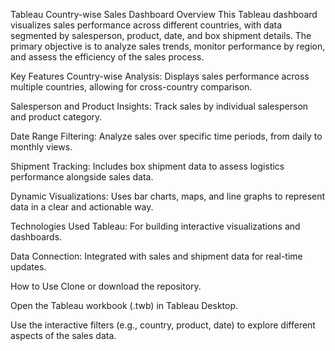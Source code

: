 Tableau Country-wise Sales Dashboard
Overview
This Tableau dashboard visualizes sales performance across different countries, with data segmented by salesperson, product, date, and box shipment details. The primary objective is to analyze sales trends, monitor performance by region, and assess the efficiency of the sales process.

Key Features
Country-wise Analysis: Displays sales performance across multiple countries, allowing for cross-country comparison.

Salesperson and Product Insights: Track sales by individual salesperson and product category.

Date Range Filtering: Analyze sales over specific time periods, from daily to monthly views.

Shipment Tracking: Includes box shipment data to assess logistics performance alongside sales data.

Dynamic Visualizations: Uses bar charts, maps, and line graphs to represent data in a clear and actionable way.

Technologies Used
Tableau: For building interactive visualizations and dashboards.

Data Connection: Integrated with sales and shipment data for real-time updates.

How to Use
Clone or download the repository.

Open the Tableau workbook (.twb) in Tableau Desktop.

Use the interactive filters (e.g., country, product, date) to explore different aspects of the sales data.
